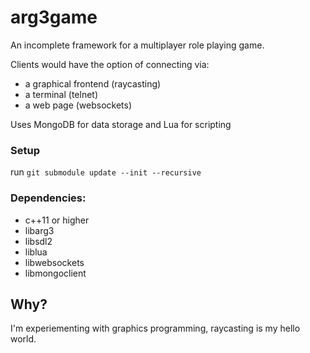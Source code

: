 arg3game
========

An incomplete framework for a multiplayer role playing game.

Clients would have the option of connecting via:

*  a graphical frontend (raycasting) 
*  a terminal (telnet)
*  a web page (websockets)

Uses MongoDB for data storage and Lua for scripting

### Setup

run ```git submodule update --init --recursive```

### Dependencies:

* c++11 or higher
* libarg3
* libsdl2
* liblua
* libwebsockets
* libmongoclient

Why?
----

I'm experiementing with graphics programming, raycasting is my hello world.


